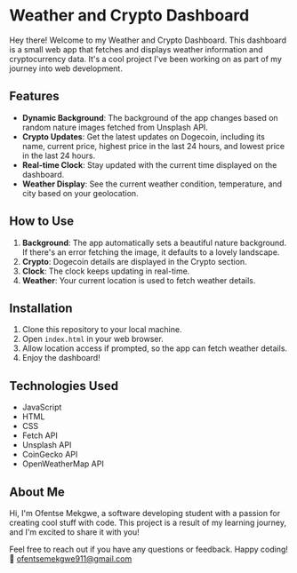 
# Weather and Crypto Dashboard

Hey there! Welcome to my Weather and Crypto Dashboard. This dashboard is a small web app that fetches and displays weather information and cryptocurrency data. It's a cool project I've been working on as part of my journey into web development.

## Features

- **Dynamic Background**: The background of the app changes based on random nature images fetched from Unsplash API.
- **Crypto Updates**: Get the latest updates on Dogecoin, including its name, current price, highest price in the last 24 hours, and lowest price in the last 24 hours.
- **Real-time Clock**: Stay updated with the current time displayed on the dashboard.
- **Weather Display**: See the current weather condition, temperature, and city based on your geolocation.

## How to Use

1. **Background**: The app automatically sets a beautiful nature background. If there's an error fetching the image, it defaults to a lovely landscape.
2. **Crypto**: Dogecoin details are displayed in the Crypto section.
3. **Clock**: The clock keeps updating in real-time.
4. **Weather**: Your current location is used to fetch weather details.

## Installation

1. Clone this repository to your local machine.
2. Open `index.html` in your web browser.
3. Allow location access if prompted, so the app can fetch weather details.
4. Enjoy the dashboard!

## Technologies Used

- JavaScript
- HTML
- CSS
- Fetch API
- Unsplash API
- CoinGecko API
- OpenWeatherMap API

## About Me

Hi, I'm Ofentse Mekgwe, a software developing student with a passion for creating cool stuff with code. This project is a result of my learning journey, and I'm excited to share it with you!

Feel free to reach out if you have any questions or feedback. Happy coding! 🚀
ofentsemekgwe911@gmail.com

